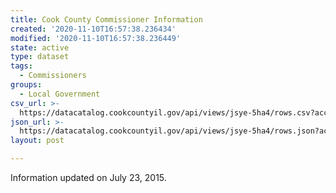 ```yaml
---
title: Cook County Commissioner Information
created: '2020-11-10T16:57:38.236434'
modified: '2020-11-10T16:57:38.236449'
state: active
type: dataset
tags:
  - Commissioners
groups:
  - Local Government
csv_url: >-
  https://datacatalog.cookcountyil.gov/api/views/jsye-5ha4/rows.csv?accessType=DOWNLOAD
json_url: >-
  https://datacatalog.cookcountyil.gov/api/views/jsye-5ha4/rows.json?accessType=DOWNLOAD
layout: post

---
```

Information updated on July 23, 2015.
